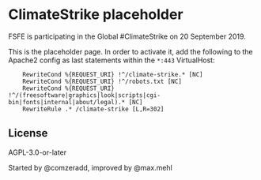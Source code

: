 # ClimateStrike placeholder

FSFE is participating in the Global #ClimateStrike on 20 September 2019.

This is the placeholder page. In order to activate it, add the following to the Apache2 config as last statements within the `*:443` VirtualHost:

```
    RewriteCond %{REQUEST_URI} !^/climate-strike.* [NC]
    RewriteCond %{REQUEST_URI} !^/robots.txt [NC]
    RewriteCond %{REQUEST_URI} !^/(freesoftware|graphics|look|scripts|cgi-bin|fonts|internal|about/legal).* [NC]
    RewriteRule .* /climate-strike [L,R=302]
```

## License

AGPL-3.0-or-later

Started by @comzeradd, improved by @max.mehl
